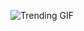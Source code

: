 
<!-- GIF_SECTION -->
![Trending GIF](https://media4.giphy.com/media/v1.Y2lkPThiYjIxNzcyc3NmaHljZjJ3dHVmZWpma2Z6aHA1Nnd3bTBxd2Q0bmRmdHpxOW1uYSZlcD12MV9naWZzX3NlYXJjaCZjdD1n/S8VTGrBPjwo7GnIGiE/giphy.gif)
<!-- END_GIF_SECTION -->
